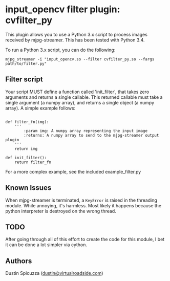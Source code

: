 input_opencv filter plugin: cvfilter_py
=======================================

This plugin allows you to use a Python 3.x script to process images received by
mjpg-streamer. This has been tested with Python 3.4.

To run a Python 3.x script, you can do the following:

    mjpg_streamer -i "input_opencv.so --filter cvfilter_py.so --fargs path/to/filter.py"

Filter script
-------------

Your script MUST define a function called 'init_filter', that takes zero
arguments and returns a single callable. This returned callable must take
a single argument (a numpy array), and returns a single object (a numpy array).
A simple example follows:

```

def filter_fn(img):
    '''
        :param img: A numpy array representing the input image
        :returns: A numpy array to send to the mjpg-streamer output plugin
    '''
    return img
    
def init_filter():
    return filter_fn

```

For a more complex example, see the included example_filter.py

Known Issues
------------

When mjpg-streamer is terminated, a `KeyError` is raised in the threading
module. While annoying, it's harmless. Most likely it happens because the
python interpreter is destroyed on the wrong thread.

TODO
----

After going through all of this effort to create the code for this module, I
bet it can be done a lot simpler via cython.

Authors
-------

Dustin Spicuzza (dustin@virtualroadside.com)
